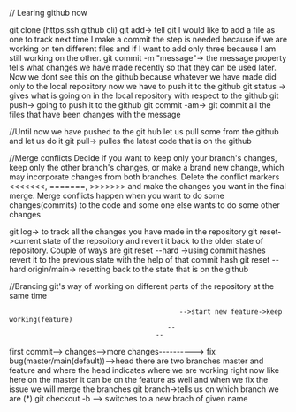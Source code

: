 // Learing github now

git clone (https,ssh,github cli)
git add-> tell git I would like to add a file as one to track next time I make a commit
the step is needed because if we are working on ten different files and if I want to add only three because I am still working on the other.
git commit -m "message"-> the message property tells what changes we have made recently so that they can be used later. Now we dont see this on the github because whatever we have made did only to the local repository now we have to push it to the github
git status -> gives what is going on in the local repository with respect to the github
git push-> going to push it to the github
git commit -am-> git commit all the files that have been changes with the message

//Until now we have pushed to the git hub let us pull some from the github and let us do it
git pull-> pulles the latest code that is on the github

//Merge conflicts
Decide if you want to keep only your branch's changes, keep only the other branch's changes, or make a brand new change, which may incorporate changes from both branches. Delete the conflict markers <<<<<<<, =======, >>>>>>> and make the changes you want in the final merge.
Merge conflicts happen when you want to do some changes(commits) to the code and some one else wants to do some other changes


git log-> to track all the changes you have made in the repository
git reset->current state of the repsoitory and revert it back to the older state of repository. Couple of ways are
git reset --hard <commit>->using commit hashes revert it to the previous state with the help of that commit hash
git reset --hard origin/main-> resetting back to the state that is on the github

//Brancing
git's way of working on different parts of the repository at the same time

                                               -->start new feature->keep working(feature) 
                                            --
                                         --
first commit--> changes-->more changes---------->     fix bug(master/main(default))-->head
there are two branches master and feature  and where the head indicates where we are working right now like here on the master it can be on the feature as well and when we 
fix the issue we will merge the branches
git branch->tells us on which branch we are (*)
git checkout -b <name of new branch>--> switches to a new brach of given name

